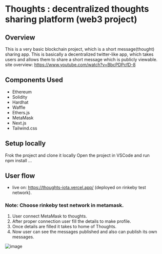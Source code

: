 # Thoughts : decentralized thoughts sharing platform (web3 project)

## Overview
This is a very basic blockchain project, which is a short message(thought) sharing app. This is basically a decentralized twitter-like app, which takes users and allows them to share a short message which is publicly viewable.
site overview: https://www.youtube.com/watch?v=BbcPDPcfD-8

## Components Used
* Ethereum 
* Solidity 
* Hardhat 
* Waffle 
* Ethers.js 
* MetaMask 
* Next.js 
* Tailwind.css

## Setup locally
Frok the project and clone it locally 
Open the project in VSCode and run npm install
...

## User flow
* live on: https://thoughts-iota.vercel.app/ (deployed on rinkeby test network).
### Note: Choose rinkeby test network in metamask.

1) User connect MetaMask to thoughts.
2) After proper connection user fill the details to make profile.
3) Once details are filled it takes to home of Thoughts.
4) Now user can see the messages published and also can publish its own messages.

![image](https://user-images.githubusercontent.com/33827410/176500339-bdf796ea-c2b0-4616-a4a5-ae63f5b6d55a.png)






